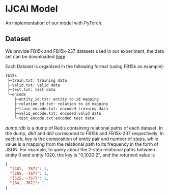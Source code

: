 # IJCAI Model
An implementation of our model with PyTorch.

## Dataset

We provide FB15k and FB15k-237 datasets used in our experiment, the data set can be downloaded [here](https://1drv.ms/f/s!Aolzl9ayKKTzjjPHR_86EU6jUwR2)

Each Dataset is organized in the following format (using FB15k as example):

```reStructuredText
fb15k
 ├─train.txt: training data
 ├─valid.txt: valid data
 ├─test.txt: test data
 └─encode
    ├─entity_id.txt: entity to id mapping
    ├─relation_id.txt: relation to id mapping
    ├─train_encode.txt: encoded training data
    ├─valid_encode.txt: encoded valid data
    └─test_encode.txt:encoded test data
```

*dump.rdb* is a dump of Redis containing relational paths of each dataset. In the dump, *db0* and *db1* correspond to FB15k and FB15k-237 respectively. In each db, key is the composition of entity pair and number of steps, while value is a mapping from the relational path to its frequency in the form of JSON. For example, to query about the 2-step relational paths between entity 0 and entity 1020, the key is "0,1020:2", and the returned value is 

```json
{
  "[481, -767]": 1,
  "[285, -767]": 1,
  "[525, -767]": 1,
  "[84, -767]": 1
}
```



